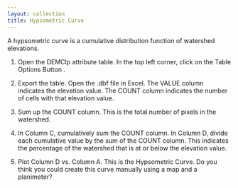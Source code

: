 ```yaml
---
layout: collection
title: Hypsometric Curve
---
```


A hypsometric curve is a cumulative distribution function of watershed elevations. 

1.	Open the DEMClp attribute table. In the top left corner, click on the Table Options          Button .

2.	Export the table. Open the .dbf file in Excel. The VALUE column indicates the elevation value. The COUNT column indicates the number of cells with that elevation value.

3.	Sum up the COUNT column. This is the total number of pixels in the watershed.

4.	In Column C, cumulatively sum the COUNT column. In Column D, divide each cumulative value by the sum of the COUNT column. This indicates the percentage of the watershed that is at or below the elevation value.

5.	Plot Column D vs. Column A. This is the Hypsometric Curve.  Do you think you could create this curve manually using a map and a planimeter?
